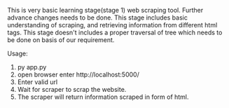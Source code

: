 This is very basic learning stage(stage 1) web scraping tool. Further advance changes needs to be done.
This stage includes basic understanding of scraping, and retrieving information from different html tags.
This stage doesn't includes a proper traversal of tree which needs to be done on basis of our requirement.

Usage:

1. py app.py
2. open browser enter http://localhost:5000/
3. Enter valid url
4. Wait for scraper to scrap the website.
5. The scraper will return information scraped in form of html.
